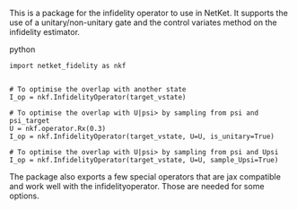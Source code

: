 This is a package for the infidelity operator to use in NetKet. It supports the use of a
unitary/non-unitary gate and the control variates method on the infidelity estimator. 

python
```
import netket_fidelity as nkf


# To optimise the overlap with another state
I_op = nkf.InfidelityOperator(target_vstate)

# To optimise the overlap with U|psi> by sampling from psi and psi_target
U = nkf.operator.Rx(0.3)
I_op = nkf.InfidelityOperator(target_vstate, U=U, is_unitary=True)

# To optimise the overlap with U|psi> by sampling from psi and Upsi
I_op = nkf.InfidelityOperator(target_vstate, U=U, sample_Upsi=True)
```

The package also exports a few special operators that are jax compatible and work well with the infidelityoperator. Those are needed for some options.